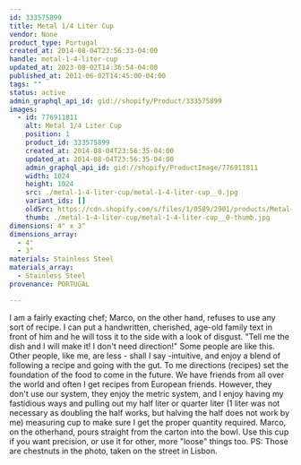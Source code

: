 ```yaml
---
id: 333575899
title: Metal 1/4 Liter Cup
vendor: None
product_type: Portugal
created_at: 2014-08-04T23:56:33-04:00
handle: metal-1-4-liter-cup
updated_at: 2023-08-02T14:36:54-04:00
published_at: 2011-06-02T14:45:00-04:00
tags: ""
status: active
admin_graphql_api_id: gid://shopify/Product/333575899
images:
  - id: 776911811
    alt: Metal 1/4 Liter Cup
    position: 1
    product_id: 333575899
    created_at: 2014-08-04T23:56:35-04:00
    updated_at: 2014-08-04T23:56:35-04:00
    admin_graphql_api_id: gid://shopify/ProductImage/776911811
    width: 1024
    height: 1024
    src: ./metal-1-4-liter-cup/metal-1-4-liter-cup__0.jpg
    variant_ids: []
    oldSrc: https://cdn.shopify.com/s/files/1/0589/2901/products/Metal-1.4-liter-Cup.jpeg?v=1407210995
    thumb: ./metal-1-4-liter-cup/metal-1-4-liter-cup__0-thumb.jpg
dimensions: 4" x 3"
dimensions_array:
  - 4"
  - 3"
materials: Stainless Steel
materials_array:
  - Stainless Steel
provenance: PORTUGAL

---
```


I am a fairly exacting chef; Marco, on the other hand, refuses to use any sort of recipe. I can put a handwritten, cherished, age-old family text in front of him and he will toss it to the side with a look of disgust. "Tell me the dish and I will make it! I don't need direction!" Some people are like this. Other people, like me, are less - shall I say -intuitive, and enjoy a blend of following a recipe and going with the gut. To me directions (recipes) set the foundation of the food to come in the future. We have friends from all over the world and often I get recipes from European friends. However, they don't use our system, they enjoy the metric system, and I enjoy having my fastidious ways and pulling out my half liter or quarter liter (1 liter was not necessary as doubling the half works, but halving the half does not work by me) measuring cup to make sure I get the proper quantity required. Marco, on the otherhand, pours straight from the carton into the bowl. Use this cup if you want precision, or use it for other, more "loose" things too. PS: Those are chestnuts in the photo, taken on the street in Lisbon.